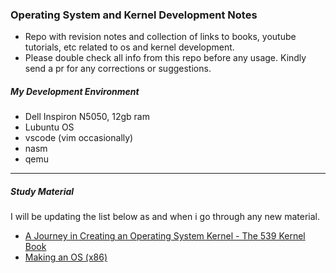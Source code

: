 ### Operating System and Kernel Development Notes
- Repo with revision notes and collection of links to books, youtube tutorials, etc related to os and kernel development.
- Please double check all info from this repo before any usage. Kindly send a pr for any corrections or suggestions.


##### My Development Environment
- Dell Inspiron N5050, 12gb ram
- Lubuntu OS
- vscode (vim occasionally)
- nasm
- qemu

---
##### Study Material

I will be updating the list below as and when i go through any new material.
- [A Journey in Creating an Operating System Kernel - The 539 Kernel Book](https://539kernel.com/)
- [Making an OS (x86)](https://www.youtube.com/playlist?list=PLm3B56ql_akNcvH8vvJRYOc7TbYhRs19M)
